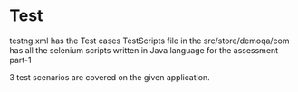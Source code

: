 # Test


testng.xml has the Test cases 
TestScripts file in the src/store/demoqa/com has all the selenium scripts written in Java language for the assessment part-1

3 test scenarios are covered on the given application.
